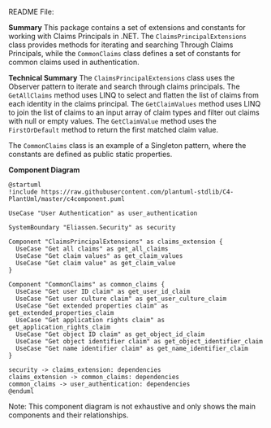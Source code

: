 README File:

**Summary**
This package contains a set of extensions and constants for working with Claims Principals in .NET. The `ClaimsPrincipalExtensions` class provides methods for iterating and searching Through Claims Principals, while the `CommonClaims` class defines a set of constants for common claims used in authentication.

**Technical Summary**
The `ClaimsPrincipalExtensions` class uses the Observer pattern to iterate and search through claims principals. The `GetAllClaims` method uses LINQ to select and flatten the list of claims from each identity in the claims principal. The `GetClaimValues` method uses LINQ to join the list of claims to an input array of claim types and filter out claims with null or empty values. The `GetClaimValue` method uses the `FirstOrDefault` method to return the first matched claim value.

The `CommonClaims` class is an example of a Singleton pattern, where the constants are defined as public static properties.

**Component Diagram**
```plantuml
@startuml
!include https://raw.githubusercontent.com/plantuml-stdlib/C4-PlantUml/master/c4component.puml

UseCase "User Authentication" as user_authentication

SystemBoundary "Eliassen.Security" as security

Component "ClaimsPrincipalExtensions" as claims_extension {
  UseCase "Get all claims" as get_all_claims
  UseCase "Get claim values" as get_claim_values
  UseCase "Get claim value" as get_claim_value
}

Component "CommonClaims" as common_claims {
  UseCase "Get user ID claim" as get_user_id_claim
  UseCase "Get user culture claim" as get_user_culture_claim
  UseCase "Get extended properties claim" as get_extended_properties_claim
  UseCase "Get application rights claim" as get_application_rights_claim
  UseCase "Get object ID claim" as get_object_id_claim
  UseCase "Get object identifier claim" as get_object_identifier_claim
  UseCase "Get name identifier claim" as get_name_identifier_claim
}

security -> claims_extension: dependencies
claims_extension -> common_claims: dependencies
common_claims -> user_authentication: dependencies
@enduml
```
Note: This component diagram is not exhaustive and only shows the main components and their relationships.